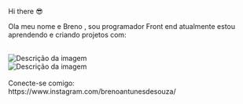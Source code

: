Hi there 😎
<br>
<p>Ola meu nome e Breno , sou programador Front end atualmente estou  aprendendo e criando projetos com: </p>
<br>
<img src="https://img.shields.io/badge/HTML-239120?style=for-the-badge&logo=html5&logoColor=white" alt="Descrição da imagem">
<br>
<img src="https://img.shields.io/badge/CSS-239120?&style=for-the-badge&logo=css3&logoColor=white" alt="Descrição da imagem">
<br>
<br>
Conecte-se comigo:
<br>
<a>https://www.instagram.com/brenoantunesdesouza/<a>


